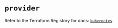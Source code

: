 # `provider`

Refer to the Terraform Registory for docs: [`kubernetes`](https://registry.terraform.io/providers/hashicorp/kubernetes/2.21.0/docs).
